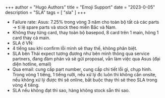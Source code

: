 +++
author = "Hugo Authors"
title = "Emoji Support"
date = "2023-0-05"
description = "SLA"
tags = [
"sla"
]
+++

- Failure rate: Asus: 7.25% trong vòng 3 năm cho toàn bộ tất cả các parts -> tỉ lệ spare parts và stock theo miền Bắc và Nam.
- Không thay từng card, thay toàn bộ basepod, 8 card trên 1 main, hỏng 1 card thay cả main. 
- SLA ở VN:  
- 4 tiếng sau khi confirm lỗi mình sẽ thay thế, không phân biệt.
- SLA bên Thái expect tương đương như bên mình thông qua service partners, đang đàm phán và sẽ gửi proposal, vẫn làm việc qua Asus (đại diện hotline, email)
- Qua email: cung cấp part number, cung cấp chi tiết lỗi gì, chụp hình. Trong vòng 1 tiếng, 1 tiếng rưỡi, nếu xử lý đc luôn thì không cần onsite, nếu không xử lý được thì sẽ online, bắt buộc thay thì sẽ theo SLA trong vòng 4 tiếng.
- SLA nếu không đạt thì sao, hàng không stock sẵn thì sao. 

